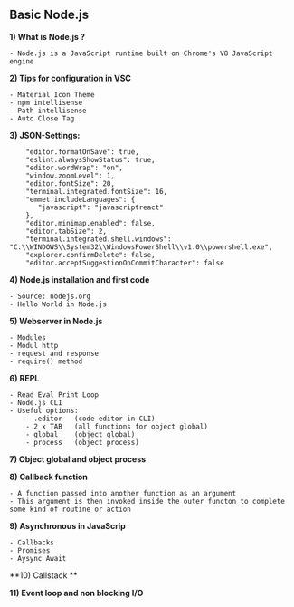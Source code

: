 <h2>Basic Node.js</h2>

**1) What is Node.js ?**

	- Node.js is a JavaScript runtime built on Chrome's V8 JavaScript engine
	
**2) Tips for configuration in VSC**
	
	- Material Icon Theme
	- npm intellisense
	- Path intellisense
	- Auto Close Tag
	
	
**3) JSON-Settings:**
	
		"editor.formatOnSave": true,
		"eslint.alwaysShowStatus": true,
		"editor.wordWrap": "on",
		"window.zoomLevel": 1,
		"editor.fontSize": 20,
		"terminal.integrated.fontSize": 16,
		"emmet.includeLanguages": {
		   "javascript": "javascriptreact"
		},
		"editor.minimap.enabled": false,
		"editor.tabSize": 2,
		"terminal.integrated.shell.windows": "C:\\WINDOWS\\System32\\WindowsPowerShell\\v1.0\\powershell.exe",
		"explorer.confirmDelete": false,
		"editor.acceptSuggestionOnCommitCharacter": false
		
**4) Node.js installation and first code**
	
	- Source: nodejs.org 
	- Hello World in Node.js
	
**5) Webserver in Node.js**
	
	- Modules
	- Modul http
	- request and response
	- require() method

**6) REPL**
	
	- Read Eval Print Loop
	- Node.js CLI
	- Useful options:
		- .editor 	(code editor in CLI)
		- 2 x TAB 	(all functions for object global)
		- global  	(object global)
		- process 	(object process)
	
**7) Object global and object process**

**8) Callback function**
	
	- A function passed into another function as an argument
	- This argument is then invoked inside the outer functon to complete some kind of routine or action
	
**9) Asynchronous in JavaScrip**
		
	- Callbacks
	- Promises
	- Aysync Await
	
**10) Callstack **

**11) Event loop and non blocking I/O**
